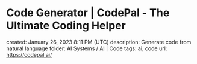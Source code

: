 # Code Generator | CodePal - The Ultimate Coding Helper

created: January 26, 2023 8:11 PM (UTC)
description: Generate code from natural language
folder: AI Systems / AI | Code
tags: ai, code
url: https://codepal.ai/